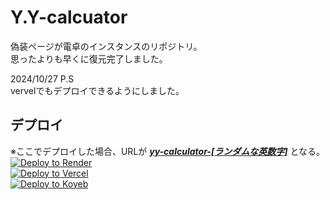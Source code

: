 # Y.Y-calcuator  

偽装ページが電卓のインスタンスのリポジトリ。  
思ったよりも早くに復元完了しました。  

2024/10/27 P.S  
vervelでもデプロイできるようにしました。  

## デプロイ  

※ここでデプロイした場合、URLが <u>***yy-calculator-[ランダムな英数字]***</u> となる。  
<a href="https://render.com/deploy?repo=https://github.com/OCxeRu-2951/Y.Y-calculator">
<img src="https://render.com/images/deploy-to-render-button.svg" alt="Deploy to Render"></a>  
<a target="_blank" href="https://vercel.com/new/clone?repository-url=https://github.com/OCxeRu-2951/Y.Y-calculator">
<img alt="Deploy to Vercel" src="https://binbashbanana.github.io/deploy-buttons/buttons/remade/vercel.svg"></a>  
<a href="https://app.koyeb.com/deploy?type=git&builder=buildpack&repository=github.com/OCxeRu-2951/YY-calculator">
<img alt="Deploy to Koyeb" src="https://www.koyeb.com/static/images/deploy/button.svg"></a>
